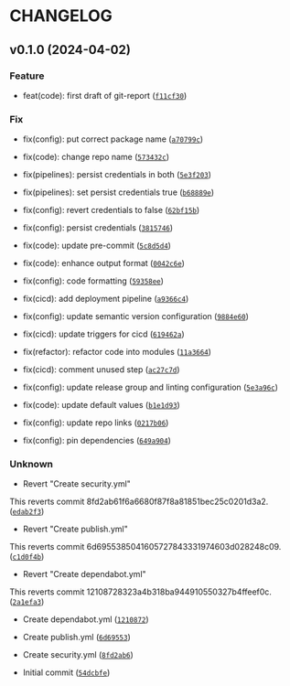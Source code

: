 # CHANGELOG



## v0.1.0 (2024-04-02)

### Feature

* feat(code): first draft of git-report ([`f11cf30`](https://github.com/JuanJFarina/git-stats-report/commit/f11cf30a4516a9d687f65bd994260b232d789649))

### Fix

* fix(config): put correct package name ([`a70799c`](https://github.com/JuanJFarina/git-stats-report/commit/a70799cf50c84359fcb7ca8b53d8dad1c2d08760))

* fix(code): change repo name ([`573432c`](https://github.com/JuanJFarina/git-stats-report/commit/573432c6330b99a5b853b76cd56799a2e56f1e55))

* fix(pipelines): persist credentials in both ([`5e3f203`](https://github.com/JuanJFarina/git-stats-report/commit/5e3f2037f972b0a6eff51b3abd2c3e4f921d27db))

* fix(pipelines): set persist credentials true ([`b68889e`](https://github.com/JuanJFarina/git-stats-report/commit/b68889e9b5b9c9b967406417a4f1d5d693085b82))

* fix(config): revert credentials to false ([`62bf15b`](https://github.com/JuanJFarina/git-stats-report/commit/62bf15b740386e7857bebd51d43ebabc95502fb1))

* fix(config): persist credentials ([`3815746`](https://github.com/JuanJFarina/git-stats-report/commit/38157467a473ba380f3fb65819cef5f7db002211))

* fix(code): update pre-commit ([`5c8d5d4`](https://github.com/JuanJFarina/git-stats-report/commit/5c8d5d433518d8e6644487a76a46f8110453513b))

* fix(code): enhance output format ([`0042c6e`](https://github.com/JuanJFarina/git-stats-report/commit/0042c6e585fcf59802c930cea9d8a789cee8b552))

* fix(config): code formatting ([`59358ee`](https://github.com/JuanJFarina/git-stats-report/commit/59358ee6f16a3d4dc00a1e25b1bd3b8e9f790bda))

* fix(cicd): add deployment pipeline ([`a9366c4`](https://github.com/JuanJFarina/git-stats-report/commit/a9366c4f3cbd62f8556c4af6945edbea98c5ce20))

* fix(config): update semantic version configuration ([`9884e60`](https://github.com/JuanJFarina/git-stats-report/commit/9884e6003c95c30d6f6972bf338295d40d42b06a))

* fix(cicd): update triggers for cicd ([`619462a`](https://github.com/JuanJFarina/git-stats-report/commit/619462a1e85ceb9907a2f824eced2011cc514952))

* fix(refactor): refactor code into modules ([`11a3664`](https://github.com/JuanJFarina/git-stats-report/commit/11a3664339a63020afbc42e3545fb12e9755218d))

* fix(cicd): comment unused step ([`ac27c7d`](https://github.com/JuanJFarina/git-stats-report/commit/ac27c7d4031cb8a05206b2e3c633bbb96fb638af))

* fix(config): update release group and linting configuration ([`5e3a96c`](https://github.com/JuanJFarina/git-stats-report/commit/5e3a96c2c8f6f74bc9d63d6847c9c37115d42d6f))

* fix(code): update default values ([`b1e1d93`](https://github.com/JuanJFarina/git-stats-report/commit/b1e1d9302b23d2261c566fb34b99a20fec253f6b))

* fix(config): update repo links ([`0217b06`](https://github.com/JuanJFarina/git-stats-report/commit/0217b06bba7eb20756b44012f8d6834b296568a0))

* fix(config): pin dependencies ([`649a904`](https://github.com/JuanJFarina/git-stats-report/commit/649a904d417508e6a876442ff98d617540ba8f67))

### Unknown

* Revert &#34;Create security.yml&#34;

This reverts commit 8fd2ab61f6a6680f87f8a81851bec25c0201d3a2. ([`edab2f3`](https://github.com/JuanJFarina/git-stats-report/commit/edab2f3cb56ebb2096a37ce4c9f13499a2048806))

* Revert &#34;Create publish.yml&#34;

This reverts commit 6d6955385041605727843331974603d028248c09. ([`c1d0f4b`](https://github.com/JuanJFarina/git-stats-report/commit/c1d0f4b39c7c92a8ec1d7ec1225fd33730ef35fb))

* Revert &#34;Create dependabot.yml&#34;

This reverts commit 12108728323a4b318ba944910550327b4ffeef0c. ([`2a1efa3`](https://github.com/JuanJFarina/git-stats-report/commit/2a1efa31425645d3c4ec984b79381d62e921222e))

* Create dependabot.yml ([`1210872`](https://github.com/JuanJFarina/git-stats-report/commit/12108728323a4b318ba944910550327b4ffeef0c))

* Create publish.yml ([`6d69553`](https://github.com/JuanJFarina/git-stats-report/commit/6d6955385041605727843331974603d028248c09))

* Create security.yml ([`8fd2ab6`](https://github.com/JuanJFarina/git-stats-report/commit/8fd2ab61f6a6680f87f8a81851bec25c0201d3a2))

* Initial commit ([`54dcbfe`](https://github.com/JuanJFarina/git-stats-report/commit/54dcbfe6189a8157fd4ea1c2c11400cdef12b6df))
